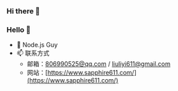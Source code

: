 ### Hi there 👋

<!--
**Sapphire611/Sapphire611** is a ✨ _special_ ✨ repository because its `README.md` (this file) appears on your GitHub profile.

Here are some ideas to get you started:

- 🔭 I’m currently working on ...
- 🌱 I’m currently learning ...
- 👯 I’m looking to collaborate on ...
- 🤔 I’m looking for help with ...
- 💬 Ask me about ...
- 📫 How to reach me: ...
- 😄 Pronouns: ...
- ⚡ Fun fact: ...
-->

### Hello 👋

- 🌱 Node.js Guy
- 📫 联系方式
  - 邮箱：806990525@qq.com / liuliyi611@gmail.com
  - 网站：[https://www.sapphire611.com/](https://www.sapphire611.com/)
